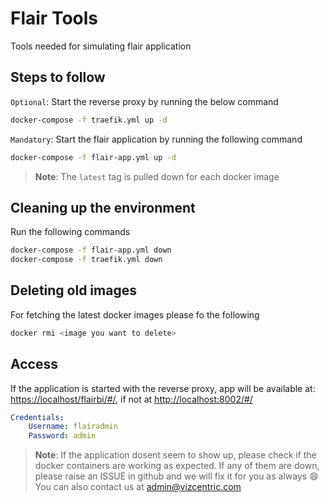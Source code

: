 # Flair Tools

Tools needed for simulating flair application

## Steps to follow

`Optional`: Start the reverse proxy by running the below command

```sh
docker-compose -f traefik.yml up -d
```

`Mandatory`: Start the flair application by running the following command

```sh
docker-compose -f flair-app.yml up -d
```

> **Note**: The `latest` tag is pulled down for each docker image

## Cleaning up the environment

Run the following commands
```sh
docker-compose -f flair-app.yml down
docker-compose -f traefik.yml down
```

## Deleting old images

For fetching the latest docker images please fo the following

```sh
docker rmi <image you want to delete>
```

## Access

If the application is started with the reverse proxy, app will be available at: [https://localhost/flairbi/#/](https://localhost/flairbi/#/), if not at [http://localhost:8002/#/](http://localhost:8002/#/)

```yaml
Credentials:
    Username: flairadmin
    Password: admin
```

> **Note**: 
> If the application dosent seem to show up, please check if the docker containers are working as expected. If any of them are down, please raise an ISSUE in github and we will fix it for you as always :smile:
> You can also contact us at admin@vizcentric.com
